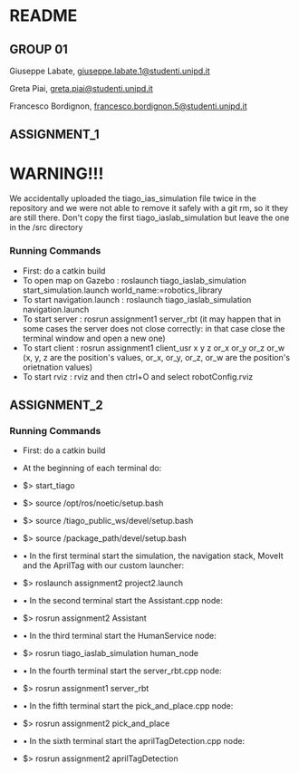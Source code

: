 # README #

## GROUP 01   

Giuseppe Labate, giuseppe.labate.1@studenti.unipd.it  

Greta Piai, greta.piai@studenti.unipd.it  

Francesco Bordignon, francesco.bordignon.5@studenti.unipd.it  

## ASSIGNMENT_1
# WARNING!!! #
We accidentally uploaded the tiago_ias_simulation file twice in the repository and we were not able to remove it safely with a git rm,
so it they are still there.
Don't copy the first tiago_iaslab_simulation but leave the one in the /src directory


### Running Commands ###

* First: do a catkin build
* To open map on Gazebo : roslaunch tiago_iaslab_simulation start_simulation.launch world_name:=robotics_library
* To start navigation.launch : roslaunch tiago_iaslab_simulation navigation.launch
* To start server : rosrun assignment1 server_rbt (it may happen that in some cases the server does not close correctly: in that case close the terminal window and open a new one)
* To start client : rosrun assignment1 client_usr x y z or_x or_y or_z or_w (x, y, z are the position's values, or_x, or_y, or_z, or_w are the position's orietnation values)
* To start rviz : rviz and then ctrl+O and select robotConfig.rviz

## ASSIGNMENT_2

### Running Commands ###

* First: do a catkin build
* At the beginning of each terminal do: 
* $> start_tiago 
* $> source /opt/ros/noetic/setup.bash
* $> source /tiago_public_ws/devel/setup.bash
* $> source /package_path/devel/setup.bash

* •	In the first terminal start the simulation, the navigation stack, MoveIt and the AprilTag with our custom launcher:
* $> roslaunch assignment2 project2.launch

* •	In the second terminal start the Assistant.cpp node:
* $> rosrun assignment2 Assistant 

* •	In the third terminal start the HumanService node:
* $> rosrun tiago_iaslab_simulation human_node

* •	In the fourth terminal start the server_rbt.cpp node:
* $> rosrun assignment1 server_rbt

* •	In the fifth terminal start the pick_and_place.cpp node:
* $> rosrun assignment2 pick_and_place

* •	In the sixth terminal start the aprilTagDetection.cpp node:
* $> rosrun assignment2 aprilTagDetection




